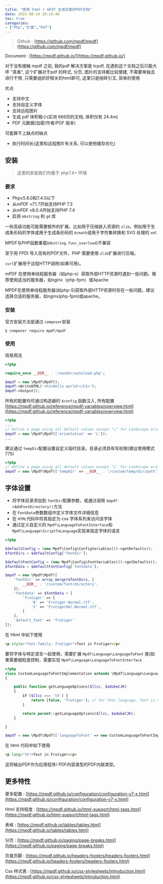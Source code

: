 ```yaml
---
title: "使用 html + mPdf 生成优美的PDF文档"
date: 2022-08-14 19:14:40
toc: true
categories:
- ["Php","扩展","Pdf"]
---
```


> Github : [https://github.com/mpdf/mpdf](https://github.com/mpdf/mpdf)

Document : [https://mpdf.github.io/](https://mpdf.github.io/)

对于没有接触 mpdf 之前, 我的pdf 解决方案是 tcpdf, 在遇到这个文档之后只能大呼 "真香", 这个扩展对于pdf 的样式, 分页, 图片的支持都比较便捷, 不需要单独去进行干预, 只需要组织好相关的html即可, 这里只是抛砖引玉, 简单的使用

优点

- 支持中文
- 支持自定义字体
- 支持远程图片
- 生成 pdf 体积极小(实测 666页的文档, 体积仅有 24.4m)
- PDF 元数据(加密/作者/PDF 版本) 

可能算不上缺点的缺点

- 执行时间长(这里和远程图片有关系, 可以使用缓存优化)




## 安装
> 这里的安装我们均基于 php7.4+ 环境


### 要求

- Php≥5.6.0和7.4.0以下
- 从mPDF v7.1.7开始支持PHP 7.3
- 从mPDF v8.0.4开始支持PHP 7.4
- 启用 `mbstring` 和 `gd` 库

一些高级功能可能需要额外的扩展，比如用于压缩嵌入资源的 `zlib`，例如用于生成条形码的字体或用于生成条形码的 `bcmath`或用于字符集转换和 SVG 处理的 `xml`

MPDF与PHP函数重载(`mbstring.func_overload`)不兼容

至于用 FPDI 导入现有的PDF文件，PHP 需要使用 `zlib`扩展进行压缩。

`curl`扩展用于远程HTTP调用(如果可用)。

mPDF 在使用单线程服务器（如php-s）获取外部HTTP资源时遇到一些问题。推荐使用适当的服务器，如nginx（php-fpm）或Apache

MPDF在使用单线程服务器(如php-S)获取外部HTTP资源时存在一些问题。建议选择合适的服务器，如nginx(php-fpm)或apache。

### 安装
官方安装方法是通过 `composer`安装
```shell
$ composer require mpdf/mpdf
```

### 使用
简易用法
```php
<?php

require_once __DIR__ . '/vendor/autoload.php';

$mpdf = new \Mpdf\Mpdf();
$mpdf->WriteHTML('<h1>Hello world!</h1>');
$mpdf->Output();
```
所有的配置均可通过构造器的 `$config` 函数注入, 所有配置 [https://mpdf.github.io/reference/mpdf-variables/overview.html](https://mpdf.github.io/reference/mpdf-variables/overview.html)
```php
<?php
...
// Define a page using all default values except "L" for Landscape orientation
$mpdf = new \Mpdf\Mpdf(['orientation' => 'L']);
...
```
建议通过 `tempDir`配置设置自定义临时目录。目录必须具有写权限(建议使用模式775)
```php
<?php
// Define a page using all default values except "L" for Landscape orientation
$mpdf = new \Mpdf\Mpdf(['tempDir' => __DIR__ . '/custom/temp/dir/path']);
```

## 字体设置

- 将字体目录添加到 `fontDir`配置参数，或通过调用 `$mpdf->AddFontDirectory()`方法
- 在 `FontData`参数数组中定义字体文件详细信息
- 在 `HTML`代码中将其指定为 css 字体系列来访问该字体
- 通过定义自定义的 `Mpdf\LanguageToFontInterface`和 `Mpdf\Language\ScriptToLanguage`实现来指定字体的语言
```php
<?php

$defaultConfig = (new Mpdf\Config\ConfigVariables())->getDefaults();
$fontDirs = $defaultConfig['fontDir'];

$defaultFontConfig = (new Mpdf\Config\FontVariables())->getDefaults();
$fontData = $defaultFontConfig['fontdata'];

$mpdf = new \Mpdf\Mpdf([
    'fontDir' => array_merge($fontDirs, [
        __DIR__ . '/custom/font/directory',
    ]),
    'fontdata' => $fontData + [
        'frutiger' => [
            'R' => 'Frutiger-Normal.ttf',
            'I' => 'FrutigerObl-Normal.ttf',
        ]
    ],
    'default_font' => 'frutiger'
]);

```
在 Html 中如下使用
```html
<p style="font-family: frutiger">Text in Frutiger</p>
```
要将字体与特定语言一起使用，需要扩展 `Mpdf\Language\LanguageToFont` 类(如果需要细粒度控制，需要实现 `Mpdf\Language\LanguageToFontInterface`
```php
<?php
class CustomLanguageToFontImplementation extends \Mpdf\Language\LanguageToFont
{

    public function getLanguageOptions($llcc, $adobeCJK)
    {
        if ($llcc === 'th') {
            return [false, 'frutiger']; // for thai language, font is not core suitable and the font is Frutiger
        }

        return parent::getLanguageOptions($llcc, $adobeCJK);
    }

}

$mpdf = new \Mpdf\Mpdf(['languageToFont' => new CustomLanguageToFontImplementation()]);
```
在 html 代码中如下使用
```html
<p lang="th">Text in Frutiger</p>
```
这将输出PDF作为应用程序/ PDF内容类型的PDF内联类型。

## 更多特性
更多配置 :  [https://mpdf.github.io/configuration/configuration-v7-x.html](https://mpdf.github.io/configuration/configuration-v7-x.html)

Html 支持程度 : [https://mpdf.github.io/html-support/html-tags.html](https://mpdf.github.io/html-support/html-tags.html)

表格 : [https://mpdf.github.io/tables/tables.html](https://mpdf.github.io/tables/tables.html)

分页 : [https://mpdf.github.io/paging/page-breaks.html](https://mpdf.github.io/paging/page-breaks.html)

页眉页脚 : [https://mpdf.github.io/headers-footers/headers-footers.html](https://mpdf.github.io/headers-footers/headers-footers.html)

Css 样式表 :  [https://mpdf.github.io/css-stylesheets/introduction.html](https://mpdf.github.io/css-stylesheets/introduction.html)

